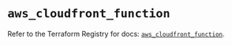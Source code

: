 # `aws_cloudfront_function`

Refer to the Terraform Registry for docs: [`aws_cloudfront_function`](https://registry.terraform.io/providers/hashicorp/aws/5.77.0/docs/resources/cloudfront_function).
